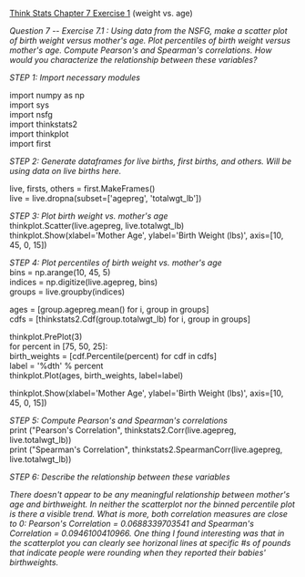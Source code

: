 [Think Stats Chapter 7 Exercise 1](http://greenteapress.com/thinkstats2/html/thinkstats2008.html#toc70) (weight vs. age)

*Question 7 -- Exercise 7.1 : Using data from the NSFG, make a scatter plot of birth weight versus mother's age. Plot percentiles of birth weight versus mother's age. Compute Pearson's and Spearman's correlations. How would you characterize the relationship between these variables?*  

*STEP 1: Import necessary modules*  

import numpy as np  
import sys  
import nsfg  
import thinkstats2  
import thinkplot  
import first  

*STEP 2: Generate dataframes for live births, first births, and others.  Will be using data on live births here.*  

live, firsts, others = first.MakeFrames()  
live = live.dropna(subset=['agepreg', 'totalwgt_lb'])  

*STEP 3: Plot birth weight vs. mother's age*  
thinkplot.Scatter(live.agepreg, live.totalwgt_lb)  
thinkplot.Show(xlabel='Mother Age', ylabel='Birth Weight (lbs)', axis=[10, 45, 0, 15])  

*STEP 4: Plot percentiles of birth weight vs. mother's age*  
bins = np.arange(10, 45, 5)  
indices = np.digitize(live.agepreg, bins)  
groups = live.groupby(indices)  

ages = [group.agepreg.mean() for i, group in groups]  
cdfs = [thinkstats2.Cdf(group.totalwgt_lb) for i, group in groups]  

thinkplot.PrePlot(3)  
for percent in [75, 50, 25]:  
    birth_weights = [cdf.Percentile(percent) for cdf in cdfs]  
    label = '%dth' % percent  
    thinkplot.Plot(ages, birth_weights, label=label)  

thinkplot.Show(xlabel='Mother Age', ylabel='Birth Weight (lbs)', axis=[10, 45, 0, 15])  

*STEP 5: Compute Pearson's and Spearman's correlations*  
print ("Pearson's Correlation", thinkstats2.Corr(live.agepreg, live.totalwgt_lb))  
print ("Spearman's Correlation", thinkstats2.SpearmanCorr(live.agepreg, live.totalwgt_lb))  

*STEP 6: Describe the relationship between these variables*  

*There doesn't appear to be any meaningful relationship between mother's age and birthweight. In neither the scatterplot nor the binned percentile plot is there a visible trend. What is more, both correlation measures are close to 0: Pearson's Correlation = 0.0688339703541 and Spearman's Correlation = 0.0946100410966. One thing I found interesting was that in the scatterplot you can clearly see horizonal lines at specific #s of pounds that indicate people were rounding when they reported their babies' birthweights.*
